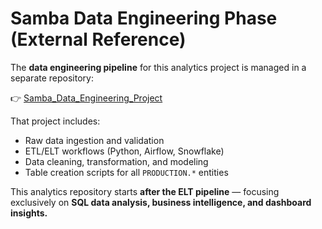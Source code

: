 # Samba Data Engineering Phase (External Reference)

The **data engineering pipeline** for this analytics project is managed in a separate repository:

👉 [Samba_Data_Engineering_Project](https://github.com/founa67/Samba_Data_Engineering_Project)

That project includes:
- Raw data ingestion and validation
- ETL/ELT workflows (Python, Airflow, Snowflake)
- Data cleaning, transformation, and modeling
- Table creation scripts for all `PRODUCTION.*` entities

This analytics repository starts **after the ELT pipeline** — focusing exclusively on **SQL data analysis, business intelligence, and dashboard insights.**
